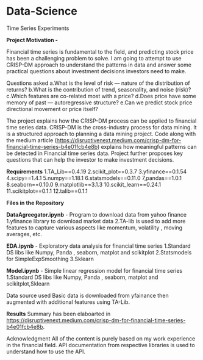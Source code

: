# Data-Science
Time Series Experiments

**Project Motivation -**

Financial time series is fundamental to the field, and predicting stock price has been a challenging problem to solve. I am going to attempt to use CRISP-DM approach to understand the patterns in data and answer some practical questions about investment decisions investors need to make.

 Questions asked
a.What is the level of risk — nature of the distribution of returns?
b.What is the contribution of trend, seasonality, and noise (risk)?
c.Which features are co-related most with a price?
d.Does price have some memory of past — autoregressive structure?
e.Can we predict stock price directional movement or price itself?

The project explains how the CRISP-DM process can be applied to financial time series data. CRISP-DM is the cross-industry process for data mining. It is a structured approach to planning a data mining project. Code along with the medium article (https://disruptivenext.medium.com/crisp-dm-for-financial-time-series-b4e01fcb4e8b) explains how meaningful patterns can be detected in Financial time series data. Project further proposes key questions that can help the investor to make investment decisions.


**Requirements**
1.TA_Lib==0.4.19
2.scikit_plot==0.3.7
3.yfinance==0.1.54
4.scipy==1.4.1
5.numpy==1.18.1
6.statsmodels==0.11.0
7,pandas==1.0.1
8.seaborn==0.10.0
9.matplotlib==3.1.3
10.scikit_learn==0.24.1
11.scikitplot==0.1.1
12.talib==0.1.1

**Files in the Repository**

**DataAgreegator.ipynb** - Program to download data from yahoo finance  
1.yfinance library to download market data 
2.TA-lib is used to add more features to capture various aspects like momentum, volatility , moving averages, etc.

**EDA.ipynb** - Exploratory data analysis for financial time series
1.Standard DS libs like Numpy, Panda , seaborn, matplot and scikitplot
2.Statsmodels for SimpleExpSmoothing
3.Sklearn 

**Model.ipynb** - Simple linear regression model for financial time series 
1.Standard DS libs like Numpy, Panda , seaborn, matplot and 		 scikitplot,Sklearn

Data source used
Basic data is downloaded from yfainance then augmented with additional features using TA-Lib.

**Results**
Summary has been elaboarted in https://disruptivenext.medium.com/crisp-dm-for-financial-time-series-b4e01fcb4e8b.

Acknowledgment
All of the content is purely based on my work experience in the financial field. API documentation from respective libraries is used to understand how to use the API.
